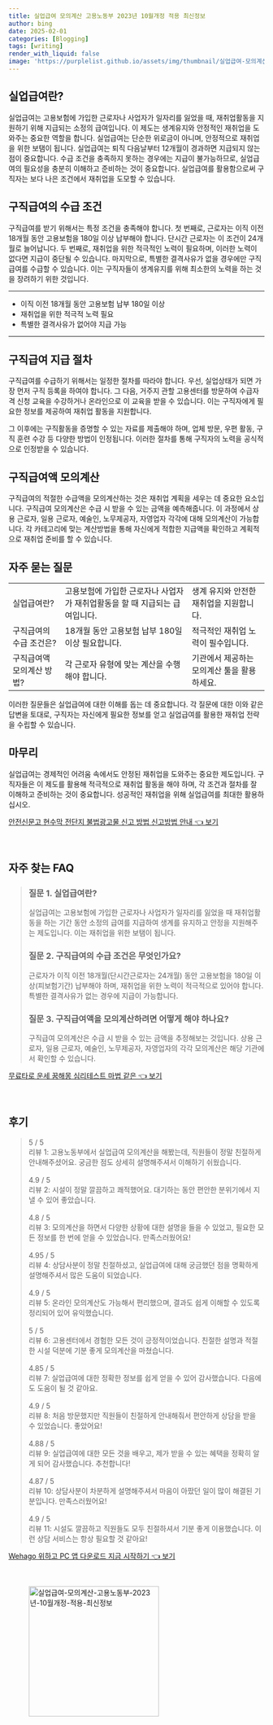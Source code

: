 ```yaml
---
title: 실업급여 모의계산 고용노동부 2023년 10월개정 적용 최신정보
author: bing
date: 2025-02-01
categories: [Blogging]
tags: [writing]
render_with_liquid: false
image: 'https://purplelist.github.io/assets/img/thumbnail/실업급여-모의계산-고용노동부-2023년-10월개정-적용-최신정보.webp'
---
```



<h2 id='실업급여_정의'>실업급여란?</h2>

<p>실업급여는 고용보험에 가입한 근로자나 사업자가 일자리를 잃었을 때, 재취업활동을 지원하기 위해 지급되는 소정의 급여입니다. 이 제도는 생계유지와 안정적인 재취업을 도와주는 중요한 역할을 합니다. 실업급여는 단순한 위로금이 아니며, 안정적으로 재취업을 위한 보탬이 됩니다. 실업급여는 퇴직 다음날부터 12개월이 경과하면 지급되지 않는 점이 중요합니다. 수급 조건을 충족하지 못하는 경우에는 지급이 불가능하므로, 실업급여의 필요성을 충분히 이해하고 준비하는 것이 중요합니다. 실업급여를 활용함으로써 구직자는 보다 나은 조건에서 재취업을 도모할 수 있습니다.</p>

<h2 id='구직급여_수급조건'>구직급여의 수급 조건</h2>

<p>구직급여를 받기 위해서는 특정 조건을 충족해야 합니다. 첫 번째로, 근로자는 이직 이전 18개월 동안 고용보험을 180일 이상 납부해야 합니다. 단시간 근로자는 이 조건이 24개월로 늘어납니다. 두 번째로, 재취업을 위한 적극적인 노력이 필요하며, 이러한 노력이 없다면 지급이 중단될 수 있습니다. 마지막으로, 특별한 결격사유가 없을 경우에만 구직급여를 수급할 수 있습니다. 이는 구직자들이 생계유지를 위해 최소한의 노력을 하는 것을 장려하기 위한 것입니다.</p>

<hr />

<ul>
    <li>이직 이전 18개월 동안 고용보험 납부 180일 이상</li>
    <li>재취업을 위한 적극적 노력 필요</li>
    <li>특별한 결격사유가 없어야 지급 가능</li>
</ul>

<hr />

<h2 id='구직급여_지급절차'>구직급여 지급 절차</h2>

<p>구직급여를 수급하기 위해서는 일정한 절차를 따라야 합니다. 우선, 실업상태가 되면 가장 먼저 구직 등록을 하여야 합니다. 그 다음, 거주지 관할 고용센터를 방문하여 수급자격 신청 교육을 수강하거나 온라인으로 이 교육을 받을 수 있습니다. 이는 구직자에게 필요한 정보를 제공하여 재취업 활동을 지원합니다.</p>

<p>그 이후에는 구직활동을 증명할 수 있는 자료를 제출해야 하며, 업체 방문, 우편 활동, 구직 훈련 수강 등 다양한 방법이 인정됩니다. 이러한 절차를 통해 구직자의 노력을 공식적으로 인정받을 수 있습니다.</p>

<h2 id='구직급여액_모의계산'>구직급여액 모의계산</h2>

<p>구직급여의 적절한 수급액을 모의계산하는 것은 재취업 계획을 세우는 데 중요한 요소입니다. 구직급여 모의계산은 수급 시 받을 수 있는 금액을 예측해줍니다. 이 과정에서 상용 근로자, 일용 근로자, 예술인, 노무제공자, 자영업자 각각에 대해 모의계산이 가능합니다. 각 카테고리에 맞는 계산방법을 통해 자신에게 적합한 지급액을 확인하고 계획적으로 재취업 준비를 할 수 있습니다.</p>

<h2 id='자주_묻는_질문'>자주 묻는 질문</h2>

<table>
    <tr>
        <td>실업급여란?</td>
        <td>고용보험에 가입한 근로자나 사업자가 재취업활동을 할 때 지급되는 급여입니다.</td>
        <td>생계 유지와 안전한 재취업을 지원합니다.</td>
    </tr>
    <tr>
        <td>구직급여의 수급 조건은?</td>
        <td>18개월 동안 고용보험 납부 180일 이상 필요합니다.</td>
        <td>적극적인 재취업 노력이 필수입니다.</td>
    </tr>
    <tr>
        <td>구직급여액 모의계산 방법?</td>
        <td>각 근로자 유형에 맞는 계산을 수행해야 합니다.</td>
        <td>기관에서 제공하는 모의계산 툴을 활용하세요.</td>
    </tr>
</table>

<p>이러한 질문들은 실업급여에 대한 이해를 돕는 데 중요합니다. 각 질문에 대한 이와 같은 답변을 토대로, 구직자는 자신에게 필요한 정보를 얻고 실업급여를 활용한 재취업 전략을 수립할 수 있습니다.</p>

<h2 id='마무리'>마무리</h2>

<p>실업급여는 경제적인 어려움 속에서도 안정된 재취업을 도와주는 중요한 제도입니다. 구직자들은 이 제도를 활용해 적극적으로 재취업 활동을 해야 하며, 각 조건과 절차를 잘 이해하고 준비하는 것이 중요합니다. 성공적인 재취업을 위해 실업급여를 최대한 활용하십시오.</p>


<p><a class="click-button" title="안전신문고 현수막 전단지 불법광고물 신고 방법 신고방법 안내" href="https://purplelist.github.io/posts/%EC%95%88%EC%A0%84%EC%8B%A0%EB%AC%B8%EA%B3%A0-%ED%98%84%EC%88%98%EB%A7%89-%EC%A0%84%EB%8B%A8%EC%A7%80-%EB%B6%88%EB%B2%95%EA%B4%91%EA%B3%A0%EB%AC%BC-%EC%8B%A0%EA%B3%A0-%EB%B0%A9%EB%B2%95-%EC%8B%A0%EA%B3%A0%EB%B0%A9%EB%B2%95-%EC%95%88%EB%82%B4/" rel="dofollow">안전신문고 현수막 전단지 불법광고물 신고 방법 신고방법 안내 👈 보기</a></p><br>
<h2 id='자주_찾는_FAQ'>자주 찾는 FAQ</h2>
<div itemscope="" itemtype="https://schema.org/FAQPage"> 
<blockquote> 
<div itemscope="" itemprop="mainEntity" itemtype="https://schema.org/Question"> 
<h3 itemprop="name">질문 1. 실업급여란?</h3> 
<div itemscope="" itemprop="acceptedAnswer" itemtype="https://schema.org/Answer"> 
<span itemprop="text"> 
<p>실업급여는 고용보험에 가입한 근로자나 사업자가 일자리를 잃었을 때 재취업활동을 하는 기간 동안 소정의 급여를 지급하여 생계를 유지하고 안정을 지원해주는 제도입니다. 이는 재취업을 위한 보탬이 됩니다.</p> 
</span> 
</div> 
</div> 

<div itemscope="" itemprop="mainEntity" itemtype="https://schema.org/Question"> 
<h3 itemprop="name">질문 2. 구직급여의 수급 조건은 무엇인가요?</h3> 
<div itemscope="" itemprop="acceptedAnswer" itemtype="https://schema.org/Answer"> 
<span itemprop="text"> 
<p>근로자가 이직 이전 18개월(단시간근로자는 24개월) 동안 고용보험을 180일 이상(피보험기간) 납부해야 하며, 재취업을 위한 노력이 적극적으로 있어야 합니다. 특별한 결격사유가 없는 경우에 지급이 가능합니다.</p> 
</span> 
</div> 
</div> 

<div itemscope="" itemprop="mainEntity" itemtype="https://schema.org/Question"> 
<h3 itemprop="name">질문 3. 구직급여액을 모의계산하려면 어떻게 해야 하나요?</h3> 
<div itemscope="" itemprop="acceptedAnswer" itemtype="https://schema.org/Answer"> 
<span itemprop="text"> 
<p>구직급여 모의계산은 수급 시 받을 수 있는 금액을 추정해보는 것입니다. 상용 근로자, 일용 근로자, 예술인, 노무제공자, 자영업자의 각각 모의계산은 해당 기관에서 확인할 수 있습니다.</p> 
</span> 
</div> 
</div> 
</blockquote> 
</div>
<p><a class="click-button" title="무료타로 운세 꿈해몽 심리테스트 마법 같은" href="https://purplelist.github.io/posts/%EB%AC%B4%EB%A3%8C%ED%83%80%EB%A1%9C-%EC%9A%B4%EC%84%B8-%EA%BF%88%ED%95%B4%EB%AA%BD-%EC%8B%AC%EB%A6%AC%ED%85%8C%EC%8A%A4%ED%8A%B8-%EB%A7%88%EB%B2%95-%EA%B0%99%EC%9D%80/" rel="dofollow">무료타로 운세 꿈해몽 심리테스트 마법 같은 👈 보기</a></p><br>
<h2 id='후기'>후기</h2>
<div itemscope itemtype="https://schema.org/Product">
  <blockquote>
  <div itemprop="review" itemscope itemtype="https://schema.org/Review">
      <div itemprop="reviewRating" itemscope itemtype="https://schema.org/Rating"> <span itemprop="ratingValue">5</span> / <span itemprop="bestRating">5</span> </div>
      <span itemprop="reviewBody">리뷰 1: 고용노동부에서 실업급여 모의계산을 해봤는데, 직원들이 정말 친절하게 안내해주셨어요. 궁금한 점도 상세히 설명해주셔서 이해하기 쉬웠습니다.</span>
  </div>
  <br>
  <div itemprop="review" itemscope itemtype="https://schema.org/Review">
      <div itemprop="reviewRating" itemscope itemtype="https://schema.org/Rating"> <span itemprop="ratingValue">4.9</span> / <span itemprop="bestRating">5</span> </div>
      <span itemprop="reviewBody">리뷰 2: 시설이 정말 깔끔하고 쾌적했어요. 대기하는 동안 편안한 분위기에서 지낼 수 있어 좋았습니다.</span>
  </div>
  <br>
  <div itemprop="review" itemscope itemtype="https://schema.org/Review">
      <div itemprop="reviewRating" itemscope itemtype="https://schema.org/Rating"> <span itemprop="ratingValue">4.8</span> / <span itemprop="bestRating">5</span> </div>
      <span itemprop="reviewBody">리뷰 3: 모의계산을 하면서 다양한 상황에 대한 설명을 들을 수 있었고, 필요한 모든 정보를 한 번에 얻을 수 있었습니다. 만족스러웠어요!</span>
  </div>
  <br>
  <div itemprop="review" itemscope itemtype="https://schema.org/Review">
      <div itemprop="reviewRating" itemscope itemtype="https://schema.org/Rating"> <span itemprop="ratingValue">4.95</span> / <span itemprop="bestRating">5</span> </div>
      <span itemprop="reviewBody">리뷰 4: 상담사분이 정말 친절하셨고, 실업급여에 대해 궁금했던 점을 명확하게 설명해주셔서 많은 도움이 되었습니다.</span>
  </div>
  <br>
  <div itemprop="review" itemscope itemtype="https://schema.org/Review">
      <div itemprop="reviewRating" itemscope itemtype="https://schema.org/Rating"> <span itemprop="ratingValue">4.9</span> / <span itemprop="bestRating">5</span> </div>
      <span itemprop="reviewBody">리뷰 5: 온라인 모의계산도 가능해서 편리했으며, 결과도 쉽게 이해할 수 있도록 정리되어 있어 유익했습니다.</span>
  </div>
  <br>
  <div itemprop="review" itemscope itemtype="https://schema.org/Review">
      <div itemprop="reviewRating" itemscope itemtype="https://schema.org/Rating"> <span itemprop="ratingValue">5</span> / <span itemprop="bestRating">5</span> </div>
      <span itemprop="reviewBody">리뷰 6: 고용센터에서 경험한 모든 것이 긍정적이었습니다. 친절한 설명과 적절한 시설 덕분에 기분 좋게 모의계산을 마쳤습니다.</span>
  </div>
  <br>
  <div itemprop="review" itemscope itemtype="https://schema.org/Review">
      <div itemprop="reviewRating" itemscope itemtype="https://schema.org/Rating"> <span itemprop="ratingValue">4.85</span> / <span itemprop="bestRating">5</span> </div>
      <span itemprop="reviewBody">리뷰 7: 실업급여에 대한 정확한 정보를 쉽게 얻을 수 있어 감사했습니다. 다음에도 도움이 될 것 같아요.</span>
  </div>
  <br>
  <div itemprop="review" itemscope itemtype="https://schema.org/Review">
      <div itemprop="reviewRating" itemscope itemtype="https://schema.org/Rating"> <span itemprop="ratingValue">4.9</span> / <span itemprop="bestRating">5</span> </div>
      <span itemprop="reviewBody">리뷰 8: 처음 방문했지만 직원들이 친절하게 안내해줘서 편안하게 상담을 받을 수 있었습니다. 좋았어요!</span>
  </div>
  <br>
  <div itemprop="review" itemscope itemtype="https://schema.org/Review">
      <div itemprop="reviewRating" itemscope itemtype="https://schema.org/Rating"> <span itemprop="ratingValue">4.88</span> / <span itemprop="bestRating">5</span> </div>
      <span itemprop="reviewBody">리뷰 9: 실업급여에 대한 모든 것을 배우고, 제가 받을 수 있는 혜택을 정확히 알게 되어 감사했습니다. 추천합니다!</span>
  </div>
  <br>
  <div itemprop="review" itemscope itemtype="https://schema.org/Review">
      <div itemprop="reviewRating" itemscope itemtype="https://schema.org/Rating"> <span itemprop="ratingValue">4.87</span> / <span itemprop="bestRating">5</span> </div>
      <span itemprop="reviewBody">리뷰 10: 상담사분이 차분하게 설명해주셔서 마음이 아팠던 일이 많이 해결된 기분입니다. 만족스러웠어요!</span>
  </div>
  <br>
  <div itemprop="review" itemscope itemtype="https://schema.org/Review">
      <div itemprop="reviewRating" itemscope itemtype="https://schema.org/Rating"> <span itemprop="ratingValue">4.9</span> / <span itemprop="bestRating">5</span> </div>
      <span itemprop="reviewBody">리뷰 11: 시설도 깔끔하고 직원들도 모두 친절하셔서 기분 좋게 이용했습니다. 이런 상담 서비스는 항상 필요할 것 같아요!</span>
  </div>
  </blockquote>
</div>
<p><a class="click-button" title="Wehago 위하고 PC 앱 다운로드 지금 시작하기" href="https://purplelist.github.io/posts/Wehago-%EC%9C%84%ED%95%98%EA%B3%A0-PC-%EC%95%B1-%EB%8B%A4%EC%9A%B4%EB%A1%9C%EB%93%9C-%EC%A7%80%EA%B8%88-%EC%8B%9C%EC%9E%91%ED%95%98%EA%B8%B0/" rel="dofollow">Wehago 위하고 PC 앱 다운로드 지금 시작하기 👈 보기</a></p><br>
<figure class="image"><img src="https://purplelist.github.io/assets/img/thumbnail/실업급여-모의계산-고용노동부-2023년-10월개정-적용-최신정보.webp" alt="실업급여-모의계산-고용노동부-2023년-10월개정-적용-최신정보" width="256" height="256"></figure>